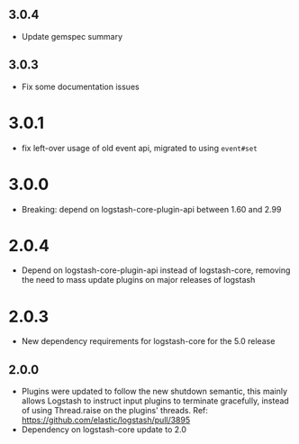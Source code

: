 ## 3.0.4
  - Update gemspec summary

## 3.0.3
  - Fix some documentation issues

# 3.0.1
  - fix left-over usage of old event api, migrated to using `event#set`

# 3.0.0
  - Breaking: depend on logstash-core-plugin-api between 1.60 and 2.99

# 2.0.4
  - Depend on logstash-core-plugin-api instead of logstash-core, removing the need to mass update plugins on major releases of logstash

# 2.0.3
  - New dependency requirements for logstash-core for the 5.0 release

## 2.0.0
 - Plugins were updated to follow the new shutdown semantic, this mainly allows Logstash to instruct input plugins to terminate gracefully, 
   instead of using Thread.raise on the plugins' threads. Ref: https://github.com/elastic/logstash/pull/3895
 - Dependency on logstash-core update to 2.0

